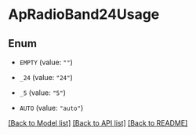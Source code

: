 # ApRadioBand24Usage

## Enum


* `EMPTY` (value: `""`)

* `_24` (value: `"24"`)

* `_5` (value: `"5"`)

* `AUTO` (value: `"auto"`)


[[Back to Model list]](../README.md#documentation-for-models) [[Back to API list]](../README.md#documentation-for-api-endpoints) [[Back to README]](../README.md)


